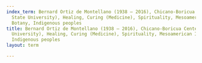 ```yaml
---
index_term: Bernard Ortiz de Montellano (1938 – 2016), Chicano-Boricua Center (Wayne
  State University), Healing, Curing (Medicine), Spirituality, Mesoamerican Indians,
  Botany, Indigenous peoples
title: Bernard Ortiz de Montellano (1938 – 2016), Chicano-Boricua Center (Wayne State
  University), Healing, Curing (Medicine), Spirituality, Mesoamerican Indians, Botany,
  Indigenous peoples
layout: term

---
```

